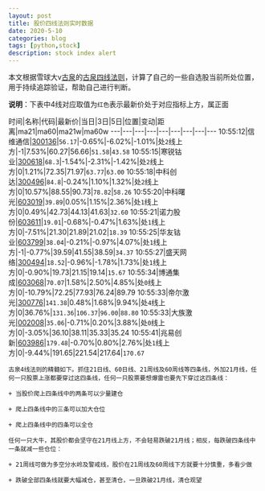 ```yaml
---
layout: post
title: 股价四线法则实时数据
date: 2020-5-10
categories: blog
tags: [python,stock]
description: stock index alert
---
```



本文根据雪球大v[古泉](https://xueqiu.com/u/7148646888)的[古泉四线法则](https://xueqiu.com/7148646888/130498192)，计算了自己的一些自选股当前所处位置，用于持续追踪验证，帮助自己进行判断。

**说明**：下表中4线对应取值为`红色`表示最新价处于对应指标上方，属正面

时间|名称|代码|最新价|当日|3日|5日|位置|变动|距离|ma21|ma60|ma21w|ma60w
---|---|---|---|---|---|---|---|---
10:55:12|信维通信|[300136](https://xueqiu.com/S/SZ300136)|`56.17`|-0.65%|-6.02%|-1.01%|处`2`线上方|-1|7.53%|60.27|56.66|`51.58`|`43.58`
10:55:15|寒锐钴业|[300618](https://xueqiu.com/S/SZ300618)|`68.3`|-1.54%|-2.31%|-1.42%|处`2`线上方|0|1.21%|72.35|71.97|`63.77`|`63.00`
10:55:18|中科创达|[300496](https://xueqiu.com/S/SZ300496)|`84.8`|-0.24%|1.10%|1.32%|处`2`线上方|0|10.57%|88.55|90.73|`78.82`|`58.26`
10:55:20|中科曙光|[603019](https://xueqiu.com/S/SH603019)|`39.89`|0.05%|1.15%|2.36%|处`1`线上方|0|0.49%|42.73|44.13|41.63|`32.60`
10:55:21|诺力股份|[603611](https://xueqiu.com/S/SH603611)|`19.01`|-0.68%|-0.47%|1.63%|处`1`线上方|0|-7.51%|21.30|21.89|21.02|`18.39`
10:55:25|华友钴业|[603799](https://xueqiu.com/S/SH603799)|`38.04`|-0.21%|-0.97%|4.07%|处`1`线上方|-1|-0.77%|39.59|41.55|38.59|`34.37`
10:55:27|盛天网络|[300494](https://xueqiu.com/S/SZ300494)|`18.52`|-0.96%|-1.78%|1.73%|处`1`线上方|0|-0.90%|19.73|21.15|19.14|`15.67`
10:55:34|博通集成|[603068](https://xueqiu.com/S/SH603068)|`70.07`|1.58%|2.50%|4.85%|处`0`线上方|0|-10.79%|72.25|77.93|76.24|89.79
10:55:33|帝尔激光|[300776](https://xueqiu.com/S/SZ300776)|`141.38`|0.48%|1.68%|9.94%|处`4`线上方|0|36.76%|`131.36`|`106.37`|`96.00`|`88.80`
10:55:33|大族激光|[002008](https://xueqiu.com/S/SZ002008)|`35.06`|-0.71%|0.20%|3.88%|处`0`线上方|0|-3.05%|36.10|38.11|35.33|35.24
10:55:41|兆易创新|[603986](https://xueqiu.com/S/SH603986)|`179.48`|-0.70%|0.80%|2.76%|处`1`线上方|0|-9.44%|191.65|221.54|217.64|`170.67`

```
古泉4线法则的精髓如下。抓住21日线、60日线、21周线及60周线等四条线，外加21月线，任何一只股票上涨都要穿过这四条线，任何一只股票要想爆雷也要先下穿过这四条线：

+ 当股价爬上四条线中的两条可以少量建仓

+ 爬上四条线中的三条可以加大仓位

+ 爬上四条线中的四条可以全仓

任何一只大牛，其股价都会坚守在21月线上方，不会轻易跌破21月线；相反，每跌破四条线中一条就减一些仓位：

+ 21周线可做为多空分水岭及警戒线，股价在21周线及60周线下方就要十分慎重，多看少做

+ 跌破全部四条线就要大幅减仓，甚至清仓，一旦跌破21月线，清仓观望
```